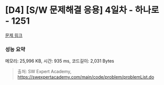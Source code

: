 # [D4] [S/W 문제해결 응용] 4일차 - 하나로 - 1251 

[문제 링크](https://swexpertacademy.com/main/code/problem/problemDetail.do?contestProbId=AV15StKqAQkCFAYD) 

### 성능 요약

메모리: 25,996 KB, 시간: 935 ms, 코드길이: 2,031 Bytes



> 출처: SW Expert Academy, https://swexpertacademy.com/main/code/problem/problemList.do